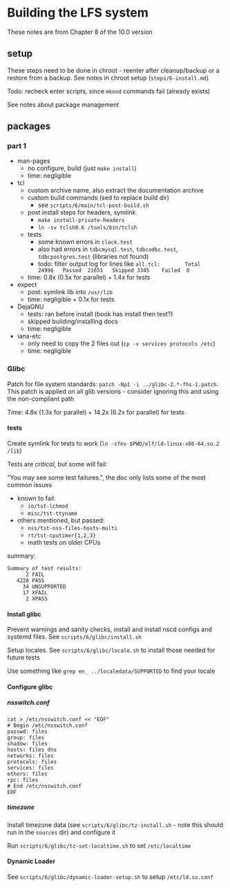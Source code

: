 # Building the LFS system

These notes are from Chapter 8 of the 10.0 version

## setup

These steps need to be done in chroot - reenter after cleanup/backup or a restore from a backup. See notes in chroot setup (`steps/6-install.md`)

Todo: recheck enter scripts, since `mknod` commands fail (already exists)

See notes about package management

## packages

### part 1

- man-pages
    - no configure, build (just `make install`)
    - time: negligible
- tcl
    - custom archive name, also extract the documentation archive
    - custom build commands (sed to replace build dir)
        - see `scripts/6/main/tcl-post-build.sh`
    - post install steps for headers, symlink
        - `make install-private-headers`
        - `ln -sv tclsh8.6 /tools/bin/tclsh`
    - tests
        - some known errors in `clock.test`
        - also had errors in `tdbcmysql.test`, `tdbcodbc.test`, `tdbcpostgres.test` (libraries not found)
        - todo: filter output log for lines like `all.tcl:        Total   24996   Passed  21651   Skipped 3345    Failed  0`
    - time: 0.8x (0.5x for parallel) + 1.4x for tests
- expect
    - post: symlink lib into `/usr/lib`
    - time: negligible + 0.1x for tests
- DejaGNU
    - tests: ran before install (book has install then test?)
    - skipped building/installing docs
    - time: negligible
- iana-etc
    - only need to copy the 2 files out (`cp -v services protocols /etc`)
    - time: negligible

### Glibc

Patch for file system standards: `patch -Np1 -i ../glibc-2.*-fhs-1.patch`. This patch is applied on all glib versions - consider ignoring this and using the non-compliant path

Time: 4.8x (1.3x for parallel) + 14.2x (6.2x for parallel) for tests

#### tests

Create symlink for tests to work (`ln -sfnv $PWD/elf/ld-linux-x86-64.so.2 /lib`)

Tests are *critical*, but some will fail:

"You may see some test failures.", the doc only lists some of the most common issues

- known to fail:
    - `io/tst-lchmod`
	- `misc/tst-ttyname`
- others mentioned, but passed:
    - `nss/tst-nss-files-hosts-multi`
    - `rt/tst-cputimer{1,2,3}`
    - math tests on older CPUs

summary:

```
Summary of test results:
      2 FAIL
   4228 PASS
     34 UNSUPPORTED
     17 XFAIL
      2 XPASS
```

#### Install glibc

Prevent warnings and sanity checks, install and install nscd configs and systemd files. See `scripts/6/glibc/install.sh`

Setup locales. See `scripts/6/glibc/locale.sh` to install those needed for future tests

Use something like `grep en_ ../localedata/SUPPORTED` to find your locale

#### Configure glibc

##### nsswitch.conf

    cat > /etc/nsswitch.conf << "EOF"
    # Begin /etc/nsswitch.conf
    passwd: files
    group: files
    shadow: files
    hosts: files dns
    networks: files
    protocols: files
    services: files
    ethers: files
    rpc: files
    # End /etc/nsswitch.conf
    EOF

##### timezone

Install timezone data (see `scripts/6/glibc/tz-install.sh` - note this should run in the `sources` dir) and configure it

Run `scripts/6/glibc/tz-set-localtime.sh` to set `/etc/localtime`

#### Dynamic Loader

See `scripts/6/glibc/dynamic-loader-setup.sh` to setup `/etc/ld.so.conf`
